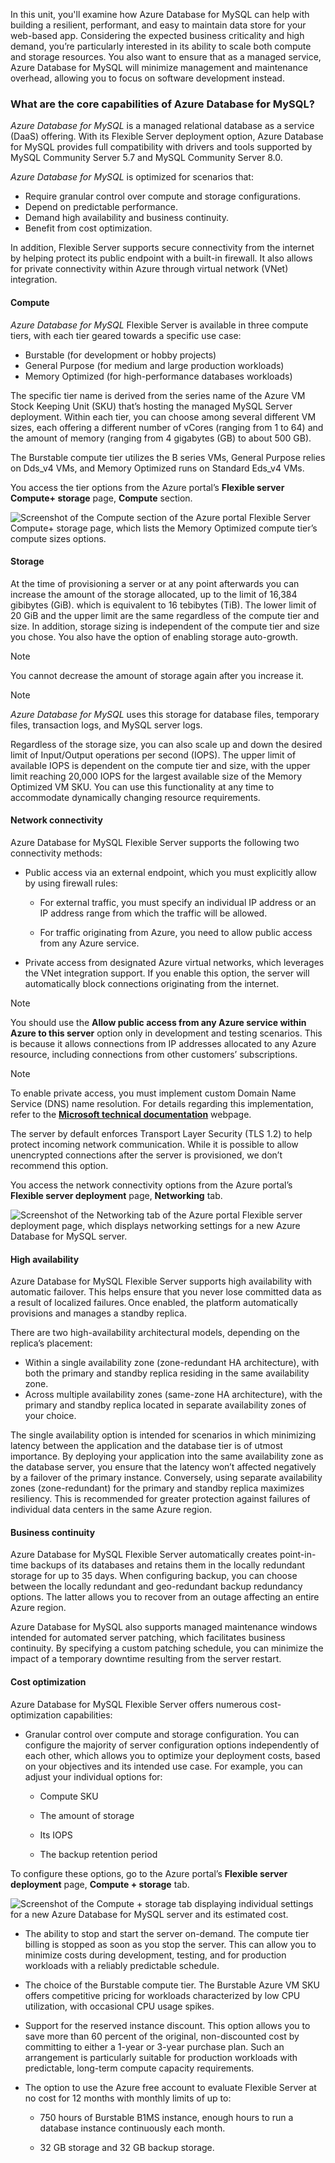 In this unit, you'll examine how Azure Database for MySQL can help with building a resilient, performant, and easy to maintain data store for your web-based app. Considering the expected business criticality and high demand, you’re particularly interested in its ability to scale both compute and storage resources. You also want to ensure that as a managed service, Azure Database for MySQL will minimize management and maintenance overhead, allowing you to focus on software development instead.

### What are the core capabilities of Azure Database for MySQL?

*Azure Database for MySQL* is a managed relational database as a service (DaaS) offering. With its Flexible Server deployment option, Azure Database for MySQL provides full compatibility with drivers and tools supported by MySQL Community Server 5.7 and MySQL Community Server 8.0.

*Azure Database for MySQL* is optimized for scenarios that:

- Require granular control over compute and storage configurations.
- Depend on predictable performance.
- Demand high availability and business continuity.
- Benefit from cost optimization.

In addition, Flexible Server supports secure connectivity from the internet by helping protect its public endpoint with a built-in firewall. It also allows for private connectivity within Azure through virtual network (VNet) integration.

#### Compute

*Azure Database for MySQL* Flexible Server is available in three compute tiers, with each tier geared towards a specific use case:

- Burstable (for development or hobby projects)
- General Purpose (for medium and large production workloads)
- Memory Optimized (for high-performance databases workloads)

The specific tier name is derived from the series name of the Azure VM Stock Keeping Unit (SKU) that’s hosting the managed MySQL Server deployment. Within each tier, you can choose among several different VM sizes, each offering a different number of vCores (ranging from 1 to 64) and the amount of memory (ranging from 4 gigabytes (GB) to about 500 GB).

The Burstable compute tier utilizes the B series VMs, General Purpose relies on Dds_v4 VMs, and Memory Optimized runs on Standard Eds_v4 VMs.

You access the tier options from the Azure portal’s **Flexible server Compute+ storage** page, **Compute** section.

![Screenshot of the Compute section of the Azure portal Flexible Server Compute+ storage page, which lists the Memory Optimized compute tier’s compute sizes options.](../media/2-mysql-compute-tier-sizes.png)

#### Storage

At the time of provisioning a server or at any point afterwards you can increase the amount of the storage allocated, up to the limit of 16,384 gibibytes (GiB). which is equivalent to 16 tebibytes (TiB). The lower limit of 20 GiB and the upper limit are the same regardless of the compute tier and size. In addition, storage sizing is independent of the compute tier and size you chose. You also have the option of enabling storage auto-growth.

> [!NOTE]
> You cannot decrease the amount of storage again after you increase it.

> [!NOTE]
> *Azure Database for MySQL* uses this storage for database files, temporary files, transaction logs, and MySQL server logs.

Regardless of the storage size, you can also scale up and down the desired limit of Input/Output operations per second (IOPS). The upper limit of available IOPS is dependent on the compute tier and size, with the upper limit reaching 20,000 IOPS for the largest available size of the Memory Optimized VM SKU. You can use this functionality at any time to accommodate dynamically changing resource requirements.

#### Network connectivity

Azure Database for MySQL Flexible Server supports the following two connectivity methods:

- Public access via an external endpoint, which you must explicitly allow by using firewall rules:

  - For external traffic, you must specify an individual IP address or an IP address range from which the traffic will be allowed.

  - For traffic originating from Azure, you need to allow public access from any Azure service.

- Private access from designated Azure virtual networks, which leverages the VNet integration support. If you enable this option, the server will automatically block connections originating from the internet.

> [!NOTE]
> You should use the **Allow public access from any Azure service within Azure to this server** option only in development and testing scenarios. This is because it allows connections from IP addresses allocated to any Azure resource, including connections from other customers’ subscriptions.

> [!NOTE]
> To enable private access, you must implement custom Domain Name Service (DNS) name resolution. For details regarding this implementation, refer to the [**Microsoft technical documentation**](https://docs.microsoft.com) webpage.

The server by default enforces Transport Layer Security (TLS 1.2) to help protect incoming network communication. While it is possible to allow unencrypted connections after the server is provisioned, we don’t recommend this option.

You access the network connectivity options from the Azure portal’s **Flexible server deployment** page, **Networking** tab.

![Screenshot of the Networking tab of the Azure portal Flexible server deployment page, which displays networking settings for a new Azure Database for MySQL server.](../media/2-mysql-network_connectivity.png)

#### High availability

Azure Database for MySQL Flexible Server supports high availability with automatic failover. This helps ensure that you never lose committed data as a result of localized failures. Once enabled, the platform automatically provisions and manages a standby replica.

There are two high-availability architectural models, depending on the replica’s placement:

- Within a single availability zone (zone-redundant HA architecture), with both the primary and standby replica residing in the same availability zone.
- Across multiple availability zones (same-zone HA architecture), with the primary and standby replica located in separate availability zones of your choice.

The single availability option is intended for scenarios in which minimizing latency between the application and the database tier is of utmost importance. By deploying your application into the same availability zone as the database server, you ensure that the latency won’t affected negatively by a failover of the primary instance. Conversely, using separate availability zones (zone-redundant) for the primary and standby replica maximizes resiliency. This is recommended for greater protection against failures of individual data centers in the same Azure region.

#### Business continuity

Azure Database for MySQL Flexible Server automatically creates point-in-time backups of its databases and retains them in the locally redundant storage for up to 35 days. When configuring backup, you can choose between the locally redundant and geo-redundant backup redundancy options. The latter allows you to recover from an outage affecting an entire Azure region.

Azure Database for MySQL also supports managed maintenance windows intended for automated server patching, which facilitates business continuity. By specifying a custom patching schedule, you can minimize the impact of a temporary downtime resulting from the server restart.

#### Cost optimization

Azure Database for MySQL Flexible Server offers numerous cost-optimization capabilities:

- Granular control over compute and storage configuration. You can configure the majority of server configuration options independently of each other, which allows you to optimize your deployment costs, based on your objectives and its intended use case. For example, you can adjust your individual options for:

  - Compute SKU

  - The amount of storage

  - Its IOPS

  - The backup retention period

To configure these options, go to the Azure portal’s **Flexible server deployment** page, **Compute + storage** tab.

![Screenshot of the Compute + storage tab displaying individual settings for a new Azure Database for MySQL server and its estimated cost.](../media/2-mysql-estimated-cost.png)

- The ability to stop and start the server on-demand. The compute tier billing is stopped as soon as you stop the server. This can allow you to minimize costs during development, testing, and for production workloads with a reliably predictable schedule.

- The choice of the Burstable compute tier. The Burstable Azure VM SKU offers competitive pricing for workloads characterized by low CPU utilization, with occasional CPU usage spikes.

- Support for the reserved instance discount. This option allows you to save more than 60 percent of the original, non-discounted cost by committing to either a 1-year or 3-year purchase plan. Such an arrangement is particularly suitable for production workloads with predictable, long-term compute capacity requirements.

- The option to use the Azure free account to evaluate Flexible Server at no cost for 12 months with monthly limits of up to:

  - 750 hours of Burstable B1MS instance, enough hours to run a database instance continuously each month.

  - 32 GB storage and 32 GB backup storage.
